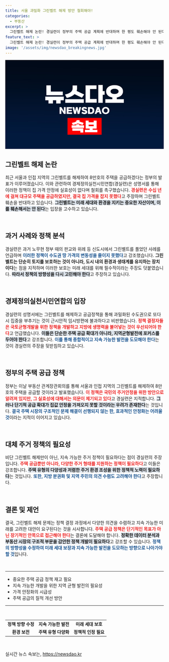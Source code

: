```yaml
---
title: 서울 과밀화 그린벨트 해제 방안 철회해야!
categories:
  - 부동산
excerpt: >
  그린벨트 해제 논란! 경실련이 정부의 주택 공급 계획에 반대하며 한 평도 훼손해야 안 된다며 강력히 주장. 과거 사례를 들어 집값 통제가 불가능하다고 지적, 미래세대를 위한 환경 보호를 강조했다. 클릭해 상세 내용을 확인해보세요!
feature_text: >
  그린벨트 해제 논란! 경실련이 정부의 주택 공급 계획에 반대하며 한 평도 훼손해야 안 된다며 강력히 주장. 과거 사례를 들어 집값 통제가 불가능하다고 지적, 미래세대를 위한 환경 보호를 강조했다. 클릭해 상세 내용을 확인해보세요!
image: '/assets/img/newsdao_breakingnews.jpg'
---
```


<p><img src="/assets/img/newsdao_breakingnews.jpg" alt="cryptoinkorea 속보" /></p>

<h2 data-ke-size="size26">그린벨트 해제 논란</h2>

<p data-ke-size="size16">최근 서울과 인접 지역의 그린벨트를 해제하여 8만호의 주택을 공급하겠다는 정부의 발표가 이루어졌습니다. 이와 관련하여 경제정의실천시민연합(경실련)은 성명서를 통해 이러한 정책이 집 가격 안정에 실효성이 없다며 철회를 촉구했습니다. <b><span style="color: #ee2323;">경실련은 수십 년에 걸쳐 대규모 주택을 공급하였지만, 결국 집 가격을 잡지 못했다</span></b>고 주장하며 그린벨트 훼손을 반대하고 있습니다. <b><span style="background-color: #21538527;">그린벨트는 미래 세대와 환경을 지키는 중요한 자산이며, 이를 훼손해서는 안 된다</span></b>는 입장을 고수하고 있습니다.</p>

<p data-ke-size="size16">&nbsp;</p>

<h2 data-ke-size="size26">과거 사례와 정책 분석</h2>

<p data-ke-size="size16">경실련은 과거 노무현 정부 때의 판교와 위례 등 신도시에서 그린벨트를 풀었던 사례를 언급하며 <b><span style="color: #1a5490;">이러한 정책이 수도권 땅 가격의 변동성을 줄이지 못했다</span></b>고 강조했습니다. <b><span style="ee2323;">그린벨트는 단순히 토지를 보호하는 것이 아니라, 도시 내의 환경과 생태계를 유지하는 장치이다</span></b>는 점을 지적하며 이러한 보호는 미래 세대를 위해 필수적이라는 주장도 덧붙였습니다. <b><span style="background-color: #21538527;">따라서 정책의 방향성을 다시 고민해야 한다</span></b>고 주장하고 있습니다.</p>

<p data-ke-size="size16">&nbsp;</p>

<h2 data-ke-size="size26">경제정의실천시민연합의 입장</h2>

<p data-ke-size="size16">경실련의 성명서에는 그린벨트를 해제하고 공급정책을 통해 과밀화된 수도권으로 또다시 집중을 부추기는 것이 근시안적 임시방편에 불과하다고 비판했습니다. <b><span style="color: #ee2323;">정책 결정자들은 국토균형개발을 위한 정책을 개발하고 지방에 생명력을 불어넣는 것이 우선되어야 한다</span></b>고 언급했습니다. <b><span style="background-color: #21538527;">이들은 단순한 주택 공급 확대가 아니라, 지역균형발전에 포커스를 두어야 한다</span></b>고 강조합니다. <b><span style="color: #1a5490;">이를 통해 종합적이고 지속 가능한 발전을 도모해야 한다</span></b>는 것이 경실련의 주장을 뒷받침하고 있습니다.</p>

<p data-ke-size="size16">&nbsp;</p>

<h2 data-ke-size="size26">정부의 주택 공급 정책</h2>

<p data-ke-size="size16">정부는 이날 부동산 관계장관회의를 통해 서울과 인접 지역의 그린벨트를 해제하여 8만호의 주택을 공급할 것이라고 발표했습니다. <b><span style="color: #ee2323;">이 정책은 국민의 주거안정을 위한 방안으로 알려져 있지만, 그 실효성에 대해서는 의문이 제기되고 있다</span></b>고 경실련은 지적합니다. <b><span style="background-color: #21538527;">그러나 단기적 공급 확대가 집값 안정을 가져오지 못할 것이라는 우려가 존재한다</span></b>는 것입니다. <b><span style="color: #1a5490;">결국 주택 시장의 구조적인 문제 해결이 선행되지 않는 한, 효과적인 안정화는 어려울 것</span></b>이라는 지적이 이어지고 있습니다.</p>

<p data-ke-size="size16">&nbsp;</p>

<h2 data-ke-size="size26">대체 주거 정책의 필요성</h2>

<p data-ke-size="size16">비단 그린벨트 해제만이 아닌, 지속 가능한 주거 정책이 필요하다는 점이 경실련의 주장입니다. <b><span style="color: #ee2323;">주택 공급뿐만 아니라, 다양한 주거 형태를 지원하는 정책이 필요하다</span></b>고 이들은 강조합니다. <b><span style="background-color: #21538527;">주택 유형의 다양성과 저렴한 주거 환경 조성을 위한 정책적 노력이 필요하다</span></b>는 것입니다. <b><span style="color: #1a5490;">또한, 지방 분권화 및 지역 주민의 의견 수렴도 고려해야 한다</span></b>고 주장합니다.</p>

<p data-ke-size="size16">&nbsp;</p>

<h2 data-ke-size="size26">결론 및 제언</h2>

<p data-ke-size="size16">결국, 그린벨트 해제 문제는 정책 결정 과정에서 다양한 의견을 수렴하고 지속 가능한 미래를 고려한 대안이 요구된다는 것을 시사합니다. <b><span style="color: #ee2323;">주택 공급 정책은 단기적인 목표가 아닌 장기적인 안목으로 접근해야 한다</span></b>는 결론에 도달해야 합니다. <b><span style="background-color: #21538527;">정확한 데이터 분석과 부동산 시장의 구조적 부문을 감안한 정책 개발이 필요하다</span></b>고 강조할 수 있습니다. <b><span style="color: #1a5490;">정책의 방향성을 수정하여 미래 세대 보장과 지속 가능한 발전을 도모하는 방향으로 나아가야 할 것</span></b>입니다.</p>

<p data-ke-size="size16">&nbsp;</p>

<hr>

<ul>
    <li>중요한 주택 공급 정책 재고 필요</li>
    <li>지속 가능한 개발을 위한 지역 균형 발전의 필요성</li>
    <li>가격 안정화의 시급성</li>
    <li>주택 공급의 질적 개선 방안</li>
</ul>

<hr>

<p data-ke-size="size16">&nbsp;</p>

<table style="width: 100%; text-align: center;">
    <tr>
        <td style="text-align: center; height: 17px;"><b>정책 방향 수정</b></td>
        <td style="text-align: center; height: 17px;"><b>지속 가능한 발전</b></td>
        <td style="text-align: center; height: 17px;"><b>미래 세대 보호</b></td>
    </tr>
    <tr>
        <td style="text-align: center; height: 17px;"><b>환경 보전</b></td>
        <td style="text-align: center; height: 17px;"><b>주택 유형 다양화</b></td>
        <td style="text-align: center; height: 17px;"><b>정책적 인정 필요</b></td>
    </tr>
</table>

<p data-ke-size="size16">&nbsp;</p>
실시간 뉴스 속보는, <a href="https://newsdao.kr" rel="dofollow">https://newsdao.kr</a>


